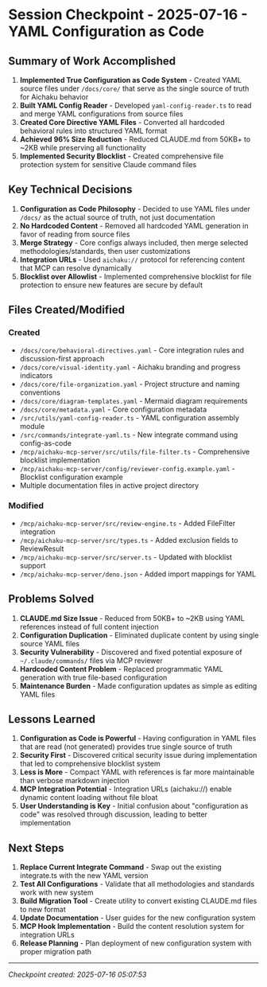 # Session Checkpoint - 2025-07-16 - YAML Configuration as Code

## Summary of Work Accomplished

1. **Implemented True Configuration as Code System** - Created YAML source files under `/docs/core/` that serve as the single source of truth for Aichaku behavior
2. **Built YAML Config Reader** - Developed `yaml-config-reader.ts` to read and merge YAML configurations from source files
3. **Created Core Directive YAML Files** - Converted all hardcoded behavioral rules into structured YAML format
4. **Achieved 96% Size Reduction** - Reduced CLAUDE.md from 50KB+ to ~2KB while preserving all functionality
5. **Implemented Security Blocklist** - Created comprehensive file protection system for sensitive Claude command files

## Key Technical Decisions

1. **Configuration as Code Philosophy** - Decided to use YAML files under `/docs/` as the actual source of truth, not just documentation
2. **No Hardcoded Content** - Removed all hardcoded YAML generation in favor of reading from source files
3. **Merge Strategy** - Core configs always included, then merge selected methodologies/standards, then user customizations
4. **Integration URLs** - Used `aichaku://` protocol for referencing content that MCP can resolve dynamically
5. **Blocklist over Allowlist** - Implemented comprehensive blocklist for file protection to ensure new features are secure by default

## Files Created/Modified

### Created
- `/docs/core/behavioral-directives.yaml` - Core integration rules and discussion-first approach
- `/docs/core/visual-identity.yaml` - Aichaku branding and progress indicators
- `/docs/core/file-organization.yaml` - Project structure and naming conventions
- `/docs/core/diagram-templates.yaml` - Mermaid diagram requirements
- `/docs/core/metadata.yaml` - Core configuration metadata
- `/src/utils/yaml-config-reader.ts` - YAML configuration assembly module
- `/src/commands/integrate-yaml.ts` - New integrate command using config-as-code
- `/mcp/aichaku-mcp-server/src/utils/file-filter.ts` - Comprehensive blocklist implementation
- `/mcp/aichaku-mcp-server/config/reviewer-config.example.yaml` - Blocklist configuration example
- Multiple documentation files in active project directory

### Modified
- `/mcp/aichaku-mcp-server/src/review-engine.ts` - Added FileFilter integration
- `/mcp/aichaku-mcp-server/src/types.ts` - Added exclusion fields to ReviewResult
- `/mcp/aichaku-mcp-server/src/server.ts` - Updated with blocklist support
- `/mcp/aichaku-mcp-server/deno.json` - Added import mappings for YAML

## Problems Solved

1. **CLAUDE.md Size Issue** - Reduced from 50KB+ to ~2KB using YAML references instead of full content injection
2. **Configuration Duplication** - Eliminated duplicate content by using single source YAML files
3. **Security Vulnerability** - Discovered and fixed potential exposure of `~/.claude/commands/` files via MCP reviewer
4. **Hardcoded Content Problem** - Replaced programmatic YAML generation with true file-based configuration
5. **Maintenance Burden** - Made configuration updates as simple as editing YAML files

## Lessons Learned

1. **Configuration as Code is Powerful** - Having configuration in YAML files that are read (not generated) provides true single source of truth
2. **Security First** - Discovered critical security issue during implementation that led to comprehensive blocklist system
3. **Less is More** - Compact YAML with references is far more maintainable than verbose markdown injection
4. **MCP Integration Potential** - Integration URLs (aichaku://) enable dynamic content loading without file bloat
5. **User Understanding is Key** - Initial confusion about "configuration as code" was resolved through discussion, leading to better implementation

## Next Steps

1. **Replace Current Integrate Command** - Swap out the existing integrate.ts with the new YAML version
2. **Test All Configurations** - Validate that all methodologies and standards work with new system
3. **Build Migration Tool** - Create utility to convert existing CLAUDE.md files to new format
4. **Update Documentation** - User guides for the new configuration system
5. **MCP Hook Implementation** - Build the content resolution system for integration URLs
6. **Release Planning** - Plan deployment of new configuration system with proper migration path

---
*Checkpoint created: 2025-07-16 05:07:53*